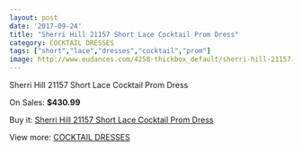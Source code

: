 ```yaml
---
layout: post
date: '2017-09-24'
title: "Sherri Hill 21157 Short Lace Cocktail Prom Dress"
category: COCKTAIL DRESSES
tags: ["short","lace","dresses","cocktail","prom"]
image: http://www.eudances.com/4258-thickbox_default/sherri-hill-21157-short-lace-cocktail-prom-dress.jpg
---
```

Sherri Hill 21157 Short Lace Cocktail Prom Dress

On Sales: **$430.99**
<a href="https://www.eudances.com/en/cocktail-dresses/1416-sherri-hill-21157-short-lace-cocktail-prom-dress.html"><amp-img layout="responsive" width="600" height="600" src="//www.eudances.com/4258-thickbox_default/sherri-hill-21157-short-lace-cocktail-prom-dress.jpg" alt="Sherri Hill 21157 Short Lace Cocktail Prom Dress 0" /></a>

Buy it: [Sherri Hill 21157 Short Lace Cocktail Prom Dress](https://www.eudances.com/en/cocktail-dresses/1416-sherri-hill-21157-short-lace-cocktail-prom-dress.html "Sherri Hill 21157 Short Lace Cocktail Prom Dress")

View more: [COCKTAIL DRESSES](https://www.eudances.com/en/14-cocktail-dresses "COCKTAIL DRESSES")